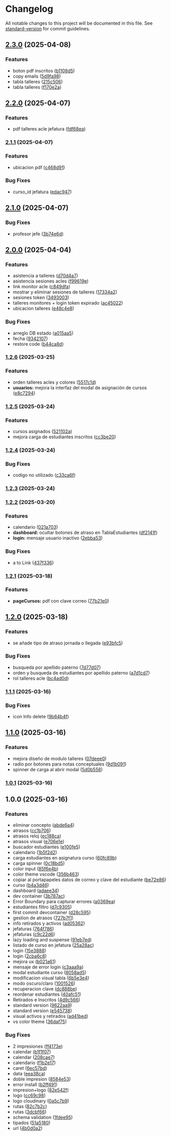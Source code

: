 # Changelog

All notable changes to this project will be documented in this file. See [standard-version](https://github.com/conventional-changelog/standard-version) for commit guidelines.

## [2.3.0](https://github.com/LuisSubiabre/app-react-shadc/compare/v2.2.0...v2.3.0) (2025-04-08)


### Features

* boton pdf inscritos ([b1108d5](https://github.com/LuisSubiabre/app-react-shadc/commit/b1108d5faae8c0f2d92f6eee416ccbb98390e314))
* copy emails ([5d9fa98](https://github.com/LuisSubiabre/app-react-shadc/commit/5d9fa98118a3f62b989bcf9e615efeb16052e14e))
* tabla talleres ([215c506](https://github.com/LuisSubiabre/app-react-shadc/commit/215c5067d451c8642e8bd720c5b870bcaf2ebde5))
* tabla talleres ([f170e2a](https://github.com/LuisSubiabre/app-react-shadc/commit/f170e2afcd6a2cc836b796f3a6789d50f983f730))

## [2.2.0](https://github.com/LuisSubiabre/app-react-shadc/compare/v2.1.1...v2.2.0) (2025-04-07)


### Features

* pdf talleres acle jefatura ([fdf68ea](https://github.com/LuisSubiabre/app-react-shadc/commit/fdf68ea791a51546478c2cbb7da1f85e35fbdca1))

### [2.1.1](https://github.com/LuisSubiabre/app-react-shadc/compare/v2.1.0...v2.1.1) (2025-04-07)


### Features

* ubicacion pdf ([c468d91](https://github.com/LuisSubiabre/app-react-shadc/commit/c468d916151ac34e40bf0544f7ec4ca5798f1860))


### Bug Fixes

* curso_id jefatura ([edac947](https://github.com/LuisSubiabre/app-react-shadc/commit/edac9477004c171cacf78d0ceadf7b9c89ebd02d))

## [2.1.0](https://github.com/LuisSubiabre/app-react-shadc/compare/v2.0.0...v2.1.0) (2025-04-07)


### Bug Fixes

* profesor jefe ([3b74e6d](https://github.com/LuisSubiabre/app-react-shadc/commit/3b74e6d8dca2b3d92ea2e628cecef7dc2374f71d))

## [2.0.0](https://github.com/LuisSubiabre/app-react-shadc/compare/v1.2.6...v2.0.0) (2025-04-04)


### Features

* asistencia a talleres ([d70d4a7](https://github.com/LuisSubiabre/app-react-shadc/commit/d70d4a780356842e5e3cff2deaeaa9ef3b43fdf3))
* asistencia sesiones acles ([f99619e](https://github.com/LuisSubiabre/app-react-shadc/commit/f99619e1c948833d7caf9529ccb89e13bdf6a928))
* link monitor acle ([c849dfa](https://github.com/LuisSubiabre/app-react-shadc/commit/c849dfa0dd11bad8df5f1c80650fd91c54d617ac))
* mostrar y eliminar sesiones de talleres ([17334a2](https://github.com/LuisSubiabre/app-react-shadc/commit/17334a2315a59813a3b5747b13c48fe3ebe9f064))
* sesiones token ([3493003](https://github.com/LuisSubiabre/app-react-shadc/commit/3493003311a6037c5153cbfa70c2443187b34fad))
* talleres monitores + login token expirado ([ac45022](https://github.com/LuisSubiabre/app-react-shadc/commit/ac45022c9b3ca6ee3d768a7d4acfbc4df57c743d))
* ubicacion talleres ([e48c4e8](https://github.com/LuisSubiabre/app-react-shadc/commit/e48c4e8d8c6c219419874c9e7f86d24bdc12ba72))


### Bug Fixes

* arreglo DB estado ([a015aa5](https://github.com/LuisSubiabre/app-react-shadc/commit/a015aa574c5360a7414772df302e6e8da41dd1b8))
* fecha ([9342107](https://github.com/LuisSubiabre/app-react-shadc/commit/9342107a0491c9f7ebd31ffb2a3afc0585665594))
* restore code ([b44ca8d](https://github.com/LuisSubiabre/app-react-shadc/commit/b44ca8dcc1148426d35aca33b2015fed01d416eb))

### [1.2.6](https://github.com/LuisSubiabre/app-react-shadc/compare/v1.2.5...v1.2.6) (2025-03-25)


### Features

* orden talleres acles y colores ([5517c1d](https://github.com/LuisSubiabre/app-react-shadc/commit/5517c1dc17001732cf31a1db0fce55c00a3957f1))
* **usuarios:** mejora la interfaz del modal de asignación de cursos ([e8c7294](https://github.com/LuisSubiabre/app-react-shadc/commit/e8c729467fd3369979df9fe2b73d2fbb1a24bf03))

### [1.2.5](https://github.com/LuisSubiabre/app-react-shadc/compare/v1.2.4...v1.2.5) (2025-03-24)


### Features

* cursos asignados ([521102a](https://github.com/LuisSubiabre/app-react-shadc/commit/521102a466b77a1c9a332b3e65d62b8594209c5d))
* mejora carga de estudiantes inscritos ([cc3be20](https://github.com/LuisSubiabre/app-react-shadc/commit/cc3be200b25497b3482d1354a8afa1e18dc2dc0b))

### [1.2.4](https://github.com/LuisSubiabre/app-react-shadc/compare/v1.2.3...v1.2.4) (2025-03-24)


### Bug Fixes

* codigo no utilizado ([c33ca6f](https://github.com/LuisSubiabre/app-react-shadc/commit/c33ca6fc0b0703e69c472472d507af7891c117e0))

### [1.2.3](https://github.com/LuisSubiabre/app-react-shadc/compare/v1.2.2...v1.2.3) (2025-03-24)

### [1.2.2](https://github.com/LuisSubiabre/app-react-shadc/compare/v1.2.1...v1.2.2) (2025-03-20)


### Features

* calendario ([021a703](https://github.com/LuisSubiabre/app-react-shadc/commit/021a703c584778fc9ddd82227c7ac1441c7a4490))
* **dashboard:** ocultar botones de atraso en TablaEstudiantes ([df2141f](https://github.com/LuisSubiabre/app-react-shadc/commit/df2141ff50273f08de0462638e2a0c1019d803b7))
* **login:** mensaje usuario inactivo ([2ebba53](https://github.com/LuisSubiabre/app-react-shadc/commit/2ebba531e62d1457b0a18c57ce9a310e4d5134c4))


### Bug Fixes

* a to Link ([437f336](https://github.com/LuisSubiabre/app-react-shadc/commit/437f33617a04e9546f7e10527aaa6c35b5e69154))

### [1.2.1](https://github.com/LuisSubiabre/app-react-shadc/compare/v1.2.0...v1.2.1) (2025-03-18)


### Features

* **pageCursos:** pdf con clave correo ([77b21e0](https://github.com/LuisSubiabre/app-react-shadc/commit/77b21e01329dad4fc2320e1e7db852455c86a620))

## [1.2.0](https://github.com/LuisSubiabre/app-react-shadc/compare/v1.1.1...v1.2.0) (2025-03-18)


### Features

* se añade tipo de atraso jornada o llegada ([e93bfc5](https://github.com/LuisSubiabre/app-react-shadc/commit/e93bfc568025acdab3c61daaae290f3066b97bc0))


### Bug Fixes

* busqueda por apellido paterno ([7d77d07](https://github.com/LuisSubiabre/app-react-shadc/commit/7d77d07ab94fbc95ea14b76dbd150147b5fac54d))
* orden y busqueda de estudiantes por apellido paterno ([a7d1cd7](https://github.com/LuisSubiabre/app-react-shadc/commit/a7d1cd7d1c8ec69b3da978df46e28d2159085d29))
* rol talleres acle ([bc4ad0d](https://github.com/LuisSubiabre/app-react-shadc/commit/bc4ad0d4ed4c079eb4a03daddd7805fe196f44f2))

### [1.1.1](https://github.com/LuisSubiabre/app-react-shadc/compare/v1.1.0...v1.1.1) (2025-03-16)


### Bug Fixes

* icon Info delete ([9b64b4f](https://github.com/LuisSubiabre/app-react-shadc/commit/9b64b4f08291bad701c78eedb7ec7d459fa88a7c))

## [1.1.0](https://github.com/LuisSubiabre/app-react-shadc/compare/v1.0.1...v1.1.0) (2025-03-16)


### Features

* mejora diseño de modulo talleres ([07deee0](https://github.com/LuisSubiabre/app-react-shadc/commit/07deee0b155b4a0492a07d5cbb7fe543314dba47))
* radio por botones para notas conceptuales ([9d1b091](https://github.com/LuisSubiabre/app-react-shadc/commit/9d1b091a23743792710b83d966a02108883e682a))
* spinner de carga al abrir modal ([5d0b558](https://github.com/LuisSubiabre/app-react-shadc/commit/5d0b558abb1b1f7db67cb93530830ab24424acdb))

### [1.0.1](https://github.com/LuisSubiabre/app-react-shadc/compare/v1.0.0...v1.0.1) (2025-03-16)

## 1.0.0 (2025-03-16)


### Features

*  eliminar concepto ([abde6a4](https://github.com/LuisSubiabre/app-react-shadc/commit/abde6a470223a6e9306e69eeb39cfff4bd8be232))
* atrasos ([cc1b706](https://github.com/LuisSubiabre/app-react-shadc/commit/cc1b706d9fd30de1528f83479fcf3ee3b423f56c))
* atrasos reloj ([ec188ca](https://github.com/LuisSubiabre/app-react-shadc/commit/ec188caa79e806577195875a8fbc99044c1a6981))
* atrasos visual ([e706e1e](https://github.com/LuisSubiabre/app-react-shadc/commit/e706e1e431520d68c2fa2cff33bdd79ddf051023))
* buscador estudiantes ([e100fe5](https://github.com/LuisSubiabre/app-react-shadc/commit/e100fe54b28624fa341142e46563b29cc7f059b0))
* calendario ([1b5f2d2](https://github.com/LuisSubiabre/app-react-shadc/commit/1b5f2d2acac3c0616859407edc3ad8f2844f23bc))
* carga estudiantes en asignatura curso ([60fc89b](https://github.com/LuisSubiabre/app-react-shadc/commit/60fc89b3acb32e7d4e18f6f147ad35508be3c341))
* carga spinner ([0c18bd5](https://github.com/LuisSubiabre/app-react-shadc/commit/0c18bd5e7afadb68687470e477cd5f8b9a755b8f))
* color input ([85f6e4b](https://github.com/LuisSubiabre/app-react-shadc/commit/85f6e4bf97cfcc7ecc9c505f9f0e4047db811579))
* color theme vscode ([356b463](https://github.com/LuisSubiabre/app-react-shadc/commit/356b463859316fc2f7cfdbc5bde608eb8a7db7cf))
* copiar al portapapeles datos de correo y clave del estudiante ([be72e86](https://github.com/LuisSubiabre/app-react-shadc/commit/be72e86a399c45f02cccc36ed6e3f6317abd690c))
* curso ([b4a3d46](https://github.com/LuisSubiabre/app-react-shadc/commit/b4a3d46d0a03400d1fce8347f4a2658a747b307a))
* dashboard ([adaee34](https://github.com/LuisSubiabre/app-react-shadc/commit/adaee34fa7e4eb25995182d6baddf651eb5a139f))
* dev container ([3b787ac](https://github.com/LuisSubiabre/app-react-shadc/commit/3b787ac2e0191deb8de865c607848aad85e67bef))
* Error Boundary para capturar errores ([a0369ea](https://github.com/LuisSubiabre/app-react-shadc/commit/a0369ea138a885c143cf3952587eb8a2bde627ec))
* estudiantes filtro ([d7c9305](https://github.com/LuisSubiabre/app-react-shadc/commit/d7c9305293c61946e20bf0786ad5260b80cf5db4))
* first commit devcontainer ([d28c595](https://github.com/LuisSubiabre/app-react-shadc/commit/d28c595c68f65b7da6582346e341ece9a9fd8f3d))
* gestion de atrasos ([727b7f1](https://github.com/LuisSubiabre/app-react-shadc/commit/727b7f15017951492cfff1f15cec4f056be5cb36))
* info retirados y activos ([ad05362](https://github.com/LuisSubiabre/app-react-shadc/commit/ad05362f3e1285c8d6e08ec30e0c8f0221ab5df4))
* jefaturas ([764f786](https://github.com/LuisSubiabre/app-react-shadc/commit/764f786af22b0c17925dde24e5b936b0b2b11ff1))
* jefaturas ([c9c22d6](https://github.com/LuisSubiabre/app-react-shadc/commit/c9c22d61182b63d7d4ab76306232737b845e6e0b))
* lazy loading and suspense ([91eb7ed](https://github.com/LuisSubiabre/app-react-shadc/commit/91eb7ed33c6cd2e92d8d4f3c602c138e5ed9ea3e))
* listado de curso en jefatura ([25a28ac](https://github.com/LuisSubiabre/app-react-shadc/commit/25a28ac590cbf25bcbc8da65e3b179d1ae8db3fc))
* login ([15e3888](https://github.com/LuisSubiabre/app-react-shadc/commit/15e38882594d6593f6c3004bba5247513db4f9e9))
* login ([2cba6c8](https://github.com/LuisSubiabre/app-react-shadc/commit/2cba6c867c4aa82e70925360bb41c199b3a1186a))
* mejora ux ([b021a61](https://github.com/LuisSubiabre/app-react-shadc/commit/b021a61c7882faae685850f8e52dc90ba473a59d))
* mensaje de error login ([c3aaa9a](https://github.com/LuisSubiabre/app-react-shadc/commit/c3aaa9abf5c2c169b270af783c2d6f99752602e9))
* modal estudiante curso ([8058ad5](https://github.com/LuisSubiabre/app-react-shadc/commit/8058ad51387321ac911d57136e9a7c95d45821b9))
* modificacion visual tabla ([6b5e3e4](https://github.com/LuisSubiabre/app-react-shadc/commit/6b5e3e4d1bad869c450cb52a21013d7f1eefafc4))
* modo oscuro/claro ([1001526](https://github.com/LuisSubiabre/app-react-shadc/commit/1001526fa2f0c0278f05d6f40b7f22d360078958))
* recuperacion clave ([dc888be](https://github.com/LuisSubiabre/app-react-shadc/commit/dc888be8a9be2750facd34740900fe06b43b1523))
* reordenar estudiantes ([40afc51](https://github.com/LuisSubiabre/app-react-shadc/commit/40afc518bc2b839387fbc155d4a1664d1e47d6c9))
* Retirados e Inscritos ([4d9c566](https://github.com/LuisSubiabre/app-react-shadc/commit/4d9c5666fcb0581431eb06306f4b930b2b16c316))
* standard version ([9622aa9](https://github.com/LuisSubiabre/app-react-shadc/commit/9622aa9b052cc38395f5f058491fcc358cd88dd7))
* standard version ([e545738](https://github.com/LuisSubiabre/app-react-shadc/commit/e5457382a2d846e3b601edcb5207598db8d09948))
* visual activos y retirados ([ad41bed](https://github.com/LuisSubiabre/app-react-shadc/commit/ad41bed4c37a7ac54adc29046b2ddf872eee50b1))
* vs color theme ([36daf75](https://github.com/LuisSubiabre/app-react-shadc/commit/36daf75fb2daa5e9475c0133abcf5d4cb36a8e4a))


### Bug Fixes

* 2 impresiones ([ff4173e](https://github.com/LuisSubiabre/app-react-shadc/commit/ff4173e79484c2d5ee12ba6a5b14afb29c04c76f))
* calendar ([b1f1f07](https://github.com/LuisSubiabre/app-react-shadc/commit/b1f1f0753935ba75189506e2fa457722beef6acf))
* calendar ([208cae7](https://github.com/LuisSubiabre/app-react-shadc/commit/208cae7e68a73fa976de7929ef811feb9b00f23b))
* calendario ([f1b2e17](https://github.com/LuisSubiabre/app-react-shadc/commit/f1b2e179249d34d9cbf5afee6dfb37aa4b7397d2))
* caret ([6ec57bd](https://github.com/LuisSubiabre/app-react-shadc/commit/6ec57bdcbad3e7e101ba393090648304e523648d))
* data ([eea38ca](https://github.com/LuisSubiabre/app-react-shadc/commit/eea38ca2226f786a214b83149f55a970066cba3f))
* doble impresion ([8584e53](https://github.com/LuisSubiabre/app-react-shadc/commit/8584e5331dcfea27f31c27a57874f7f23669988a))
* error install ([b2ff491](https://github.com/LuisSubiabre/app-react-shadc/commit/b2ff491f1b2fc0e38da91036cc4943f255bb1610))
* impresion+logo ([82e542f](https://github.com/LuisSubiabre/app-react-shadc/commit/82e542ffdcbe3d94a69b88051b8fa3438ab40252))
* logo ([cc69c98](https://github.com/LuisSubiabre/app-react-shadc/commit/cc69c98991e07e5e5de74a864de32f0d44f398a9))
* logo cloudinary ([0a5c7b9](https://github.com/LuisSubiabre/app-react-shadc/commit/0a5c7b9eec6fe7b0d6acf1153a6df0eb5c7c08c9))
* rutas ([82c7b2c](https://github.com/LuisSubiabre/app-react-shadc/commit/82c7b2c1c399c3426281c77bd7294029792db76f))
* rutas ([3dcbf66](https://github.com/LuisSubiabre/app-react-shadc/commit/3dcbf6603673ac388f74519a85fdfd81e342be69))
* schema validation ([1fdee95](https://github.com/LuisSubiabre/app-react-shadc/commit/1fdee959f4a668ad8ba08f7bc5f7a0d6c4df3d63))
* tipados ([51a5180](https://github.com/LuisSubiabre/app-react-shadc/commit/51a518099cee6a9f03c8ce0eca4f59d448c9d568))
* url ([4b0d0a2](https://github.com/LuisSubiabre/app-react-shadc/commit/4b0d0a2ab84c5b73218d78ceb6f592753f65e95b))
